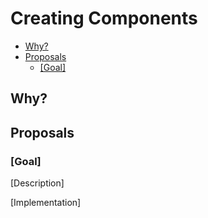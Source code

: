 # Creating Components

<!-- START doctoc generated TOC please keep comment here to allow auto update -->
<!-- DON'T EDIT THIS SECTION, INSTEAD RE-RUN doctoc TO UPDATE -->


- [Why?](#why)
- [Proposals](#proposals)
  - [[Goal]](#goal)

<!-- END doctoc generated TOC please keep comment here to allow auto update -->

## Why?

## Proposals

### [Goal]

[Description]

[Implementation]

